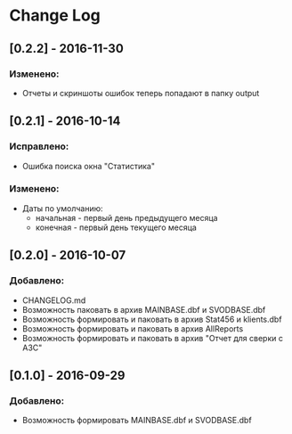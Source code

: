 # Change Log

## [0.2.2] - 2016-11-30
### Изменено:
- Отчеты и скриншоты ошибок теперь попадают в папку output

## [0.2.1] - 2016-10-14
### Исправлено:
- Ошибка поиска окна "Статистика"

### Изменено:
- Даты по умолчанию:
    - начальная - первый день предыдущего месяца
    - конечная - первый день текущего месяца

## [0.2.0] - 2016-10-07
### Добавлено:
- CHANGELOG.md
- Возможность паковать в архив MAINBASE.dbf и SVODBASE.dbf
- Возможность формировать и паковать в архив Stat456 и klients.dbf
- Возможность формировать и паковать в архив AllReports
- Возможность формировать и паковать в архив "Отчет для сверки с АЗС"

## [0.1.0] - 2016-09-29
### Добавлено:
- Возможность формировать MAINBASE.dbf и SVODBASE.dbf